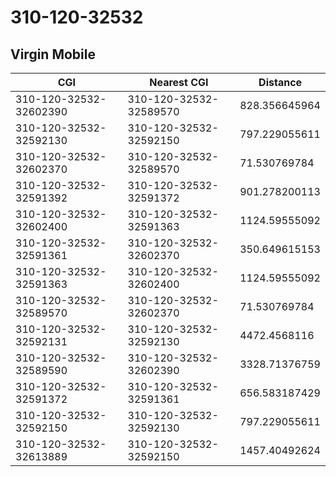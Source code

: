 # 310-120-32532
## Virgin Mobile


| CGI | Nearest CGI | Distance |
|-----|-------------|----------|
| 310-120-32532-32602390 | 310-120-32532-32589570 | 828.356645964 |
| 310-120-32532-32592130 | 310-120-32532-32592150 | 797.229055611 |
| 310-120-32532-32602370 | 310-120-32532-32589570 | 71.530769784 |
| 310-120-32532-32591392 | 310-120-32532-32591372 | 901.278200113 |
| 310-120-32532-32602400 | 310-120-32532-32591363 | 1124.59555092 |
| 310-120-32532-32591361 | 310-120-32532-32602370 | 350.649615153 |
| 310-120-32532-32591363 | 310-120-32532-32602400 | 1124.59555092 |
| 310-120-32532-32589570 | 310-120-32532-32602370 | 71.530769784 |
| 310-120-32532-32592131 | 310-120-32532-32592130 | 4472.4568116 |
| 310-120-32532-32589590 | 310-120-32532-32602390 | 3328.71376759 |
| 310-120-32532-32591372 | 310-120-32532-32591361 | 656.583187429 |
| 310-120-32532-32592150 | 310-120-32532-32592130 | 797.229055611 |
| 310-120-32532-32613889 | 310-120-32532-32592150 | 1457.40492624 |
